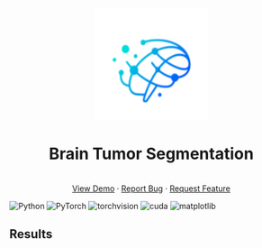 <br />
<p align="center">
  <a href="https://github.com/daoducanhc/Tumor_Segmentation">
    <img src="demo/logo.jpg" alt="Logo" width="200" height="200">
  </a>

  <h1 align="center">Brain Tumor Segmentation</h1>
  
  <p align="center">
    <br />
    <a href="https://github.com/daoducanhc/Tumor_Segmentation#results">View Demo</a>
    ·
    <a href="https://github.com/daoducanhc/Tumor_Segmentation/issues">Report Bug</a>
    ·
    <a href="https://github.com/daoducanhc/Tumor_Segmentation/issues">Request Feature</a>
  </p>
</p>


![Python](https://img.shields.io/badge/python-v3.8.6-blue.svg)
![PyTorch](https://img.shields.io/badge/PyTorch-v1.7.0-critical.svg)
![torchvision](https://img.shields.io/badge/torchvision-v0.8.1-orange.svg)
![cuda](https://img.shields.io/badge/cuda-v11.0.221-success.svg)
![matplotlib](https://img.shields.io/badge/matplotlib-v3.3.3-9cf.svg)


## Results
